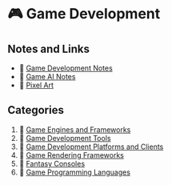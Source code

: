 # :video_game: Game Development

## Notes and Links

- :space_invader: [Game Development Notes](game-development-notes.md)
- :game_die: [Game AI Notes](game-ai-notest.md)
- :art: [Pixel Art](pixel-art.md)

## Categories

1. :file_folder: [Game Engines and Frameworks](game-engines-and-frameworks/)
2. :file_folder: [Game Development Tools](game-development-tools.md)
3. :file_folder: [Game Development Platforms and Clients](game-development-platforms/)
4. :file_folder: [Game Rendering Frameworks](game-rendering-frameworks/)
5. :file_folder: [Fantasy Consoles](fantasy-consoles/)
6. :file_folder: [Game Programming Languages](programming-languages/)
